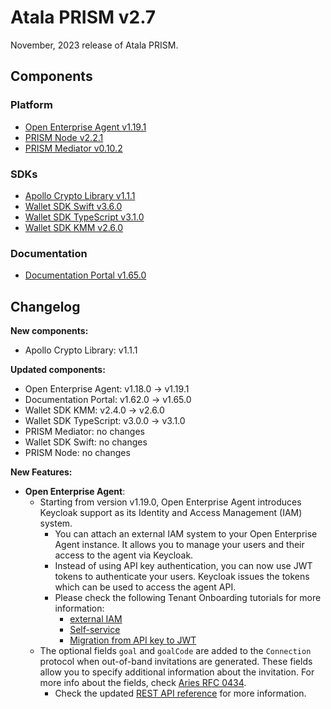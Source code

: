 # Atala PRISM v2.7

November, 2023 release of Atala PRISM.

## Components

### Platform

* [Open Enterprise Agent v1.19.1](https://github.com/hyperledger-labs/open-enterprise-agent/releases/tag/prism-agent-v1.19.1)
* [PRISM Node v2.2.1](https://github.com/input-output-hk/atala-prism/releases/tag/v2.2.1)
* [PRISM Mediator v0.10.2](https://github.com/input-output-hk/atala-prism-mediator/releases/tag/prism-mediator-v0.10.2)

### SDKs

* [Apollo Crypto Library v1.1.1](https://github.com/input-output-hk/atala-prism-apollo/releases/tag/v1.1.1)
* [Wallet SDK Swift v3.6.0](https://github.com/input-output-hk/atala-prism-wallet-sdk-swift/releases/tag/3.6.0)
* [Wallet SDK TypeScript v3.1.0](https://github.com/input-output-hk/atala-prism-wallet-sdk-ts/releases/tag/v3.1.0)
* [Wallet SDK KMM v2.6.0](https://github.com/input-output-hk/atala-prism-wallet-sdk-kmm/releases/tag/v2.6.0)

### Documentation

* [Documentation Portal v1.65.0](https://github.com/input-output-hk/atala-prism-docs/releases/tag/v1.65.0)

## Changelog

**New components:**

- Apollo Crypto Library: v1.1.1

**Updated components:**

- Open Enterprise Agent: v1.18.0 -> v1.19.1
- Documentation Portal: v1.62.0 -> v1.65.0
- Wallet SDK KMM: v2.4.0 -> v2.6.0
- Wallet SDK TypeScript: v3.0.0 -> v3.1.0
- PRISM Mediator: no changes
- Wallet SDK Swift: no changes
- PRISM Node: no changes

**New Features:**

- **Open Enterprise Agent**:
  - Starting from version v1.19.0, Open Enterprise Agent introduces Keycloak support as its Identity and Access Management (IAM) system.
    - You can attach an external IAM system to your Open Enterprise Agent instance. It allows you to manage your users and their access to the agent via Keycloak.
    - Instead of using API key authentication, you can now use JWT tokens to authenticate your users. Keycloak issues the tokens which can be used to access the agent API.
    - Please check the following Tenant Onboarding tutorials for more information:
      - [external IAM](https://staging-docs.atalaprism.io/tutorials/multitenancy/tenant-onboarding-ext-iam)
      - [Self-service](https://staging-docs.atalaprism.io/tutorials/multitenancy/tenant-onboarding-self-service)
      - [Migration from API key to JWT](https://staging-docs.atalaprism.io/tutorials/multitenancy/tenant-migration)
  - The optional fields `goal` and `goalCode` are added to the `Connection` protocol when out-of-band invitations are generated. These fields allow you to specify additional information about the invitation. For more info about the fields, check [Aries RFC 0434](https://github.com/hyperledger/aries-rfcs/blob/main/features/0434-outofband/README.md).
    - Check the updated [REST API reference](https://staging-docs.atalaprism.io/agent-api/#tag/Connections-Management/operation/createConnection) for more information.
